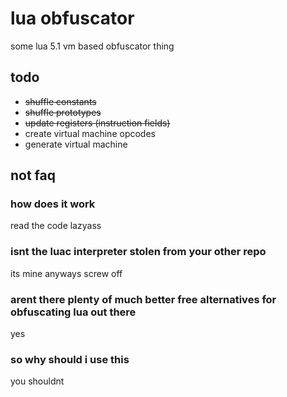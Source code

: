 # lua obfuscator
some lua 5.1 vm based obfuscator thing

## todo
* ~~shuffle constants~~
* ~~shuffle prototypes~~
* ~~update registers (instruction fields)~~
* create virtual machine opcodes
* generate virtual machine

## not faq

### how does it work
read the code lazyass

### isnt the luac interpreter stolen from your other repo
its mine anyways screw off

### arent there plenty of much better free alternatives for obfuscating lua out there
yes

### so why should i use this
you shouldnt
